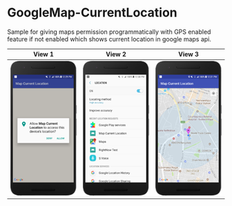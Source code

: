 # GoogleMap-CurrentLocation
Sample for giving maps permission programmatically with GPS enabled feature if not enabled which shows current location in google maps api.

View 1                                      |  View 2                                                  | View 3
:--------------------------------------------------------:|:------------------------------------:|:------------------------------------:
![](https://github.com/AndroidCodility/GoogleMap-CurrentLocation/blob/master/design/p.png?raw=true)  |  ![](https://github.com/AndroidCodility/GoogleMap-CurrentLocation/blob/master/design/lp.png?raw=true)  |  ![](https://github.com/AndroidCodility/GoogleMap-CurrentLocation/blob/master/design/map.png?raw=true)

